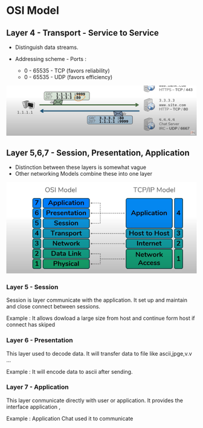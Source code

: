 # OSI Model 

## Layer 4 - Transport - Service to Service 

- Distinguish data streams.

- Addressing scheme - Ports :    
    - 0 - 65535 - TCP (favors reliability)
    - 0 - 65535 - UDP (favors efficiency)

![Alt text](image.png)

## Layer 5,6,7 - Session, Presentation, Application

- Distinction between these layers is somewhat vague 
- Other networking Models combine these into one layer 

![Alt text](image-1.png)

### Layer 5 - Session

Session is layer communicate with the application. It  set up and maintain and close connect between sessions. 

Example : It allows dowload a large size from host and continue form host if connect has skiped 

### Layer 6 - Presentation

This layer used to decode data. It will transfer data to file like ascii,jpge,v.v ... 

Example : It will encode data to ascii after sending.

### Layer 7 - Application 

This layer conmunicate directly with user or application. It provides the interface application ,

Example : Application Chat used it to communicate
